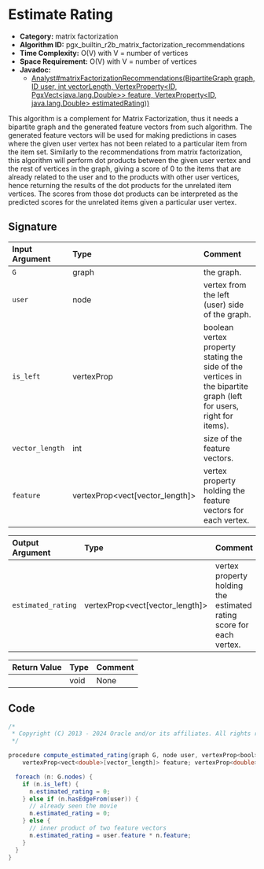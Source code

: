 # Estimate Rating

- **Category:** matrix factorization
- **Algorithm ID:** pgx_builtin_r2b_matrix_factorization_recommendations
- **Time Complexity:** O(V) with V = number of vertices
- **Space Requirement:** O(V) with V = number of vertices
- **Javadoc:**
  - [Analyst#matrixFactorizationRecommendations​(BipartiteGraph graph, ID user, int vectorLength, VertexProperty<ID,​PgxVect<java.lang.Double>> feature, VertexProperty<ID,​java.lang.Double> estimatedRating))](https://docs.oracle.com/en/database/oracle/property-graph/24.3/spgjv/oracle/pgx/api/Analyst.html#matrixFactorizationRecommendations_oracle_pgx_api_BipartiteGraph_ID_int_oracle_pgx_api_VertexProperty_oracle_pgx_api_VertexProperty_)

This algorithm is a complement for Matrix Factorization, thus it needs a bipartite graph and the generated feature vectors from such algorithm. The generated feature vectors will be used for making predictions in cases where the given user vertex has not been related to a particular item from the item set. Similarly to the recommendations from matrix factorization, this algorithm will perform dot products between the given user vertex and the rest of vertices in the graph, giving a score of 0 to the items that are already related to the user and to the products with other user vertices, hence returning the results of the dot products for the unrelated item vertices. The scores from those dot products can be interpreted as the predicted scores for the unrelated items given a particular user vertex.

## Signature

| Input Argument | Type | Comment |
| :--- | :--- | :--- |
| `G` | graph | the graph. |
| `user` | node | vertex from the left (user) side of the graph. |
| `is_left` | vertexProp<node> | boolean vertex property stating the side of the vertices in the bipartite graph (left for users, right for items). |
| `vector_length` | int | size of the feature vectors. |
| `feature` | vertexProp<vect<double>[vector_length]> | vertex property holding the feature vectors for each vertex. |

| Output Argument | Type | Comment |
| :--- | :--- | :--- |
| `estimated_rating` | vertexProp<vect<double>[vector_length]> | vertex property holding the estimated rating score for each vertex. |

| Return Value | Type | Comment |
| :--- | :--- | :--- |
| | void | None |

## Code

```java
/*
 * Copyright (C) 2013 - 2024 Oracle and/or its affiliates. All rights reserved.
 */

procedure compute_estimated_rating(graph G, node user, vertexProp<bool> is_left, int vector_length,
    vertexProp<vect<double>[vector_length]> feature; vertexProp<double> estimated_rating) {

  foreach (n: G.nodes) {
    if (n.is_left) {
      n.estimated_rating = 0;
    } else if (n.hasEdgeFrom(user)) {
      // already seen the movie
      n.estimated_rating = 0;
    } else {
      // inner product of two feature vectors
      n.estimated_rating = user.feature * n.feature;
    }
  }
}
```

